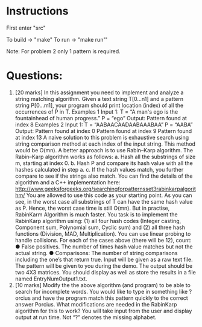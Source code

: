 # Instructions

First enter "src"

To build -> "make"
To run -> "make run"'

Note: For problem 2 only 1 pattern is required.

# Questions:
1. [20 marks] In this assignment you need to implement and analyze a string matching
algorithm. Given a text string T[0...n1]
and a pattern string P[0...m1],
your program
should print location (index) of all the occurrences of P in T.
Examples 1
Input 1: T = “A man's ego is the fountainhead of human progress.”
P = “ego”
Output:
Pattern found at index 8
Examples 2
Input 1: T = “AABAACAADAABAAABAA”
P = “AABA”
Output:
Pattern found at index 0
Pattern found at index 9
Pattern found at index 13
A naive solution to this problem is exhaustive search using string comparison method at
each index of the input string. This method would be O(mn). A better approach is to use
Rabin–Karp algorithm. The Rabin–Karp algorithm works as follows:
a. Hash all the substrings of size m, starting at index 0.
b. Hash P and compare its hash value with all the hashes calculated in step a.
c. If the hash values match, you further compare to see if the strings also match.
You can find the details of the algorithm and a C++ implementation here:
http://www.geeksforgeeks.org/searchingforpatternsset3rabinkarpalgorithm/
You are allowed to use this code as your starting point.
As you can see, in the worst case all substrings of T can have the same hash value as
P. Hence, the worst case time is still O(mn). But in practise, RabinKarm
Algorithm is
much faster.
You task is to implement the RabinKarp
algorithm using: (1) all four hash codes
(Integer casting, Component sum, Polynomial sum, Cyclic sum) and (2) all three hash
functions (Division, MAD, Multiplication). You can use linear probing to handle
collisions. For each of the cases above (there will be 12), count:
● False positives. The number of times hash value matches but not the actual
string.
● Comparisons: The number of string comparisons including the one’s that return
true.
Input will be given as a raw text file. The pattern will be given to you during the demo.
The output should be two 4X3 matrices. You should display as well as store the results
in a file named EntryNumOutput1.txt.
2. [10 marks] Modify the the above algorithm (and program) to be able to search for
incomplete words. You would like to type in something like ?orcius and have the
program match this pattern quickly to the correct answer Porcius. What modifications
are needed in the RabinKarp
algorithm for this to work? You will take input from the
user and display output at run time. Not “?” denotes the missing alphabet.
